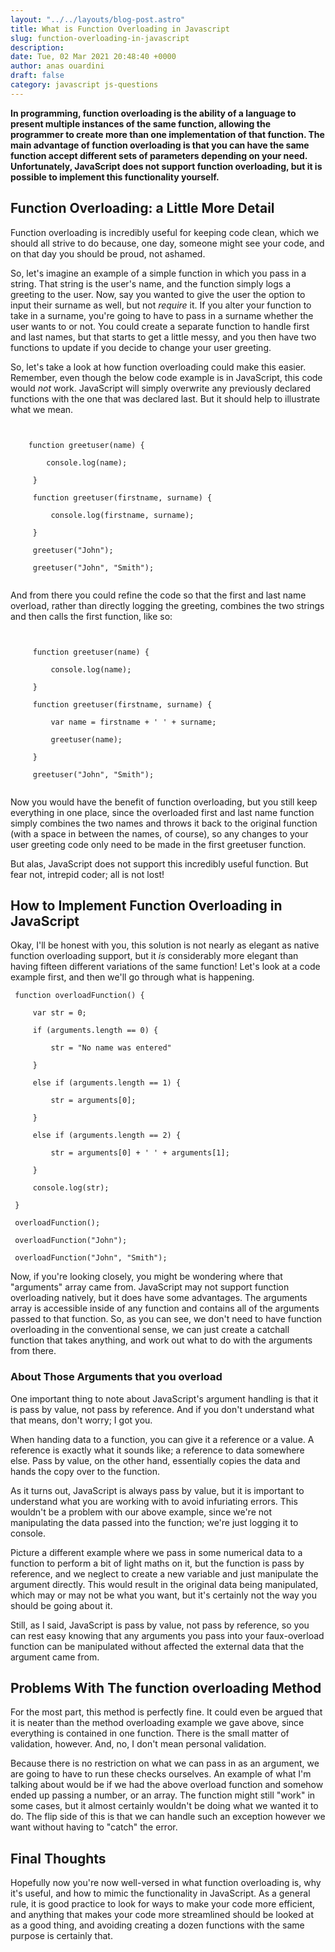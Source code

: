 ```yaml
---
layout: "../../layouts/blog-post.astro"
title: What is Function Overloading in Javascript
slug: function-overloading-in-javascript
description: 
date: Tue, 02 Mar 2021 20:48:40 +0000
author: anas ouardini
draft: false
category: javascript js-questions
---
```



**In programming, function overloading is the ability of a language to present multiple instances of the same function, allowing the programmer to create more than one implementation of that function. The main advantage of function overloading is that you can have the same function accept different sets of parameters depending on your need. Unfortunately, JavaScript does not support function overloading, but it is possible to implement this functionality yourself.**

## Function Overloading: a Little More Detail

Function overloading is incredibly useful for keeping code clean, which we should all strive to do because, one day, someone might see your code, and on that day you should be proud, not ashamed.

So, let's imagine an example of a simple function in which you pass in a string. That string is the user's name, and the function simply logs a greeting to the user. Now, say you wanted to give the user the option to input their surname as well, but not *require* it. If you alter your function to take in a surname, you're going to have to pass in a surname whether the user wants to or not. You could create a separate function to handle first and last names, but that starts to get a little messy, and you then have two functions to update if you decide to change your user greeting.

So, let's take a look at how function overloading could make this easier. Remember, even though the below code example is in JavaScript, this code would *not* work. JavaScript will simply overwrite any previously declared functions with the one that was declared last. But it should help to illustrate what we mean.

<pre class="wp-block-code"><code lang="javascript" class="language-javascript line-numbers">

    function greetuser(name) {

        console.log(name);

     }

     function greetuser(firstname, surname) {

         console.log(firstname, surname);

     }

     greetuser("John");

     greetuser("John", "Smith");

</code></pre>

And from there you could refine the code so that the first and last name overload, rather than directly logging the greeting, combines the two strings and then calls the first function, like so:

<pre class="wp-block-code"><code lang="javascript" class="language-javascript line-numbers">

     function greetuser(name) {

         console.log(name);

     }

     function greetuser(firstname, surname) {

         var name = firstname + ' ' + surname;

         greetuser(name);

     }

     greetuser("John", "Smith");

</code></pre>

Now you would have the benefit of function overloading, but you still keep everything in one place, since the overloaded first and last name function simply combines the two names and throws it back to the original function (with a space in between the names, of course), so any changes to your user greeting code only need to be made in the first greetuser function.

But alas, JavaScript does not support this incredibly useful function. But fear not, intrepid coder; all is not lost!

## How to Implement Function Overloading in JavaScript

Okay, I'll be honest with you, this solution is not nearly as elegant as native function overloading support, but it *is* considerably more elegant than having fifteen different variations of the same function! Let's look at a code example first, and then we'll go through what is happening.

<pre class="wp-block-code"><code lang="javascript" class="language-javascript line-numbers"> function overloadFunction() {

     var str = 0;

     if (arguments.length == 0) {

         str = "No name was entered"

     }

     else if (arguments.length == 1) {

         str = arguments[0];

     }

     else if (arguments.length == 2) {

         str = arguments[0] + ' ' + arguments[1];

     }

     console.log(str);

 }

 overloadFunction();

 overloadFunction("John");

 overloadFunction("John", "Smith");</code></pre>

Now, if you're looking closely, you might be wondering where that "arguments" array came from. JavaScript may not support function overloading natively, but it does have some advantages. The arguments array is accessible inside of any function and contains all of the arguments passed to that function. So, as you can see, we don't need to have function overloading in the conventional sense, we can just create a catchall function that takes anything, and work out what to do with the arguments from there.

### About Those Arguments that you overload

One important thing to note about JavaScript's argument handling is that it is pass by value, not pass by reference. And if you don't understand what that means, don't worry; I got you.

When handing data to a function, you can give it a reference or a value. A reference is exactly what it sounds like; a reference to data somewhere else. Pass by value, on the other hand, essentially copies the data and hands the copy over to the function.

As it turns out, JavaScript is always pass by value, but it is important to understand what you are working with to avoid infuriating errors. This wouldn't be a problem with our above example, since we're not manipulating the data passed into the function; we're just logging it to console.

Picture a different example where we pass in some numerical data to a function to perform a bit of light maths on it, but the function is pass by reference, and we neglect to create a new variable and just manipulate the argument directly. This would result in the original data being manipulated, which may or may not be what you want, but it's certainly not the way you should be going about it.

Still, as I said, JavaScript is pass by value, not pass by reference, so you can rest easy knowing that any arguments you pass into your faux-overload function can be manipulated without affected the external data that the argument came from.

## Problems With The function overloading Method

For the most part, this method is perfectly fine. It could even be argued that it is neater than the method overloading example we gave above, since everything is contained in one function. There is the small matter of validation, however. And, no, I don't mean personal validation.

Because there is no restriction on what we can pass in as an argument, we are going to have to run these checks ourselves. An example of what I'm talking about would be if we had the above overload function and somehow ended up passing a number, or an array. The function might still "work" in some cases, but it almost certainly wouldn't be doing what we wanted it to do. The flip side of this is that we can handle such an exception however we want without having to "catch" the error.

## Final Thoughts

Hopefully now you're now well-versed in what function overloading is, why it's useful, and how to mimic the functionality in JavaScript. As a general rule, it is good practice to look for ways to make your code more efficient, and anything that makes your code more streamlined should be looked at as a good thing, and avoiding creating a dozen functions with the same purpose is certainly that.


